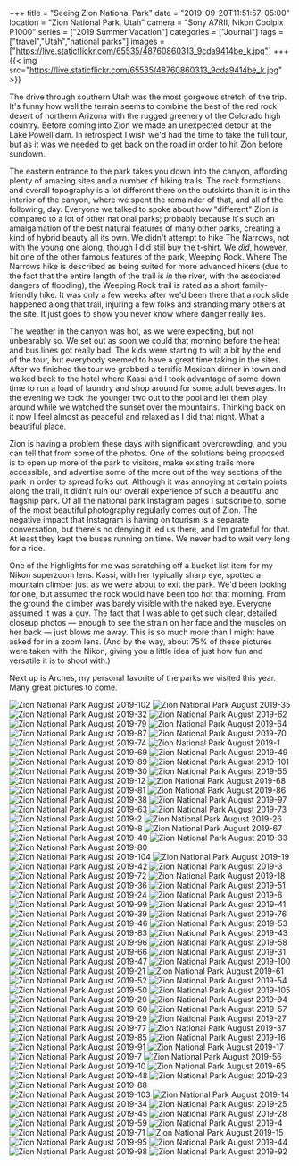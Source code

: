 +++
title = "Seeing Zion National Park"
date = "2019-09-20T11:51:57-05:00"
location = "Zion National Park, Utah"
camera = "Sony A7RII, Nikon Coolpix P1000"
series = ["2019 Summer Vacation"]
categories = ["Journal"]
tags = ["travel","Utah","national parks"]
images = ["https://live.staticflickr.com/65535/48760860313_9cda9414be_k.jpg"]
+++
{{< img src="https://live.staticflickr.com/65535/48760860313_9cda9414be_k.jpg" >}}
<!--more-->

The drive through southern Utah was the most gorgeous stretch of the trip. It's funny how well the terrain seems to combine the best of the red rock desert of northern Arizona with the rugged greenery of the Colorado high country. Before coming into Zion we made an unexpected detour at the Lake Powell dam. In retrospect I wish we'd had the time to take the full tour, but as it was we needed to get back on the road in order to hit Zion before sundown. 

The eastern entrance to the park takes you down into the canyon, affording plenty of amazing sites and a number of hiking trails. The rock formations and overall topography is a lot different there on the outskirts than it is in the interior of the canyon, where we spent the remainder of that, and all of the following, day. Everyone we talked to spoke about how "different" Zion is compared to a lot of other national parks; probably because it's such an amalgamation of the best natural features of many other parks, creating a kind of hybrid beauty all its own. We didn't attempt to hike The Narrows, not with the young one along, though I did still buy the t-shirt. We *did*, however, hit one of the other famous features of the park, Weeping Rock. Where The Narrows hike is described as being suited for more advanced hikers (due to the fact that the entire length of the trail is *in* the river, with the associated dangers of flooding), the Weeping Rock trail is rated as a short family-friendly hike. It was only a few weeks after we'd been there that a rock slide happened along that trail, injuring a few folks and stranding many others at the site. It just goes to show you never know where danger really lies.

The weather in the canyon was hot, as we were expecting, but not unbearably so. We set out as soon we could that morning before the heat and bus lines got really bad. The kids were starting to wilt a bit by the end of the tour, but everybody seemed to have a great time taking in the sites. After we finished the tour we grabbed a terrific Mexican dinner in town and walked back to the hotel where Kassi and I took advantage of some down time to run a load of laundry and shop around for some adult beverages. In the evening we took the younger two out to the pool and let them play around while we watched the sunset over the mountains. Thinking back on it now I feel almost as peaceful and relaxed as I did that night. What a beautiful place.

Zion is having a problem these days with significant overcrowding, and you can tell that from some of the photos. One of the solutions being proposed is to open up more of the park to visitors, make existing trails more accessible, and advertise some of the more out of the way sections of the park in order to spread folks out. Although it was annoying at certain points along the trail, it didn't ruin our overall experience of such a beautiful and flagship park. Of all the national park Instagram pages I subscribe to, some of the most beautiful photography regularly comes out of Zion. The negative impact that Instagram is having on tourism is a separate conversation, but there's no denying it led us there, and I'm grateful for that. At least they kept the buses running on time. We never had to wait very long for a ride. 

One of the highlights for me was scratching off a bucket list item for my Nikon superzoom lens. Kassi, with her typically sharp eye, spotted a mountain climber just as we were about to exit the park. We'd been looking for one, but assumed the rock would have been too hot that morning. From the ground the climber was barely visible with the naked eye. Everyone assumed it was a guy. The fact that I was able to get such clear, detailed closeup photos — enough to see the strain on her face and the muscles on her back — just blows me away. This is so much more than I might have asked for in a zoom lens. (And by the way, about 75% of these pictures were taken with the Nikon, giving you a little idea of just how fun and versatile it is to shoot with.)

Next up is Arches, my personal favorite of the parks we visited this year. Many great pictures to come.

<div id="gallery">
		<img alt="Zion National Park August 2019-102" src="https://live.staticflickr.com/65535/48761278371_c714939fb6.jpg"
			data-image="https://live.staticflickr.com/65535/48761278371_98f42b781e_k.jpg">
		<img alt="Zion National Park August 2019-35" src="https://live.staticflickr.com/65535/48760967058_d244721bb9.jpg"
			data-image="https://live.staticflickr.com/65535/48760967058_d48209d2cc_k.jpg">
		<img alt="Zion National Park August 2019-32" src="https://live.staticflickr.com/65535/48761472462_edfa351d0b.jpg"
			data-image="https://live.staticflickr.com/65535/48761472462_8ea19e311e_k.jpg">
		<img alt="Zion National Park August 2019-62" src="https://live.staticflickr.com/65535/48761282436_1a3ffefa38.jpg"
			data-image="https://live.staticflickr.com/65535/48761282436_f7b0a08ae0_o.jpg">
		<img alt="Zion National Park August 2019-79" src="https://live.staticflickr.com/65535/48761280871_45eccdc814.jpg"
			data-image="https://live.staticflickr.com/65535/48761280871_3d54cc5abc_k.jpg">
		<img alt="Zion National Park August 2019-64" src="https://live.staticflickr.com/65535/48760964558_f89663bd02.jpg"
			data-image="https://live.staticflickr.com/65535/48760964558_c77bd8aa1a_k.jpg">
		<img alt="Zion National Park August 2019-87" src="https://live.staticflickr.com/65535/48761279646_e1f4c48a74.jpg"
			data-image="https://live.staticflickr.com/65535/48761279646_d339c2a48c_k.jpg">
		<img alt="Zion National Park August 2019-70" src="https://live.staticflickr.com/65535/48761469047_200c9e31a4.jpg"
			data-image="https://live.staticflickr.com/65535/48761469047_83edf1f012_k.jpg">
		<img alt="Zion National Park August 2019-74" src="https://live.staticflickr.com/65535/48761468852_039ebc209b.jpg"
			data-image="https://live.staticflickr.com/65535/48761468852_566ef04af3_k.jpg">
		<img alt="Zion National Park August 2019-1" src="https://live.staticflickr.com/65535/48761366727_554d441893.jpg"
			data-image="https://live.staticflickr.com/65535/48761366727_12b370fd05_k.jpg">
		<img alt="Zion National Park August 2019-69" src="https://live.staticflickr.com/65535/48761469237_c52f1b47a2.jpg"
			data-image="https://live.staticflickr.com/65535/48761469237_11630dabbf_k.jpg">
		<img alt="Zion National Park August 2019-49" src="https://live.staticflickr.com/65535/48760965893_e33cacf999.jpg"
			data-image="https://live.staticflickr.com/65535/48760965893_96b454f252_k.jpg">
		<img alt="Zion National Park August 2019-89" src="https://live.staticflickr.com/65535/48761279481_5066549e05.jpg"
			data-image="https://live.staticflickr.com/65535/48761279481_2816983ba7_k.jpg">
		<img alt="Zion National Park August 2019-101" src="https://live.staticflickr.com/65535/48760960963_14b7e36f95.jpg"
			data-image="https://live.staticflickr.com/65535/48760960963_344ee7c996_k.jpg">
		<img alt="Zion National Park August 2019-30" src="https://live.staticflickr.com/65535/48760967298_a94b1e7f5c.jpg"
			data-image="https://live.staticflickr.com/65535/48760967298_cc6cfc1e3c_k.jpg">
		<img alt="Zion National Park August 2019-55" src="https://live.staticflickr.com/65535/48760965418_ef4db75f08.jpg"
			data-image="https://live.staticflickr.com/65535/48760965418_98c4f4ca5c_k.jpg">
		<img alt="Zion National Park August 2019-12" src="https://live.staticflickr.com/65535/48761177061_12accbfa6c.jpg"
			data-image="https://live.staticflickr.com/65535/48761177061_a60408824b_k.jpg">
		<img alt="Zion National Park August 2019-68" src="https://live.staticflickr.com/65535/48760964248_28f3869e2c.jpg"
			data-image="https://live.staticflickr.com/65535/48760964248_4adcd84661_k.jpg">
		<img alt="Zion National Park August 2019-81" src="https://live.staticflickr.com/65535/48761468277_c4d8027a66.jpg"
			data-image="https://live.staticflickr.com/65535/48761468277_02c87ff73d_k.jpg">
		<img alt="Zion National Park August 2019-86" src="https://live.staticflickr.com/65535/48761279891_139bd9e1b8.jpg"
			data-image="https://live.staticflickr.com/65535/48761279891_72dd4ad679_k.jpg">
		<img alt="Zion National Park August 2019-38" src="https://live.staticflickr.com/65535/48760966798_d62628812b.jpg"
			data-image="https://live.staticflickr.com/65535/48760966798_4e94f46450_k.jpg">
		<img alt="Zion National Park August 2019-97" src="https://live.staticflickr.com/65535/48761466642_b84afa8626.jpg"
			data-image="https://live.staticflickr.com/65535/48761466642_9f37b0fee7_k.jpg">
		<img alt="Zion National Park August 2019-63" src="https://live.staticflickr.com/65535/48761282366_0acf1fbf31.jpg"
			data-image="https://live.staticflickr.com/65535/48761282366_4e60be2fb7_k.jpg">
		<img alt="Zion National Park August 2019-73" src="https://live.staticflickr.com/65535/48760963693_774840b971.jpg"
			data-image="https://live.staticflickr.com/65535/48760963693_8b8c3f6cc2_k.jpg">
		<img alt="Zion National Park August 2019-2" src="https://live.staticflickr.com/65535/48760859533_cb7d0673c8.jpg"
			data-image="https://live.staticflickr.com/65535/48760859533_3ea1232e5b_k.jpg">
		<img alt="Zion National Park August 2019-26" src="https://live.staticflickr.com/65535/48761177411_cbd179f563.jpg"
			data-image="https://live.staticflickr.com/65535/48761177411_4522fa7b19_k.jpg">
		<img alt="Zion National Park August 2019-8" src="https://live.staticflickr.com/65535/48760859783_1e3e27d31e.jpg"
			data-image="https://live.staticflickr.com/65535/48760859783_c2fcffbdcf_k.jpg">
		<img alt="Zion National Park August 2019-67" src="https://live.staticflickr.com/65535/48761281911_533edcb1d5.jpg"
			data-image="https://live.staticflickr.com/65535/48761281911_3e72c11a28_k.jpg">
		<img alt="Zion National Park August 2019-40" src="https://live.staticflickr.com/65535/48760966583_ce3dff3859.jpg"
			data-image="https://live.staticflickr.com/65535/48760966583_ea1a1cd3b4_k.jpg">
		<img alt="Zion National Park August 2019-33" src="https://live.staticflickr.com/65535/48760967158_4b73d77b4f.jpg"
			data-image="https://live.staticflickr.com/65535/48760967158_7f447e4266_k.jpg">
		<img alt="Zion National Park August 2019-80" src="https://live.staticflickr.com/65535/48761280756_018eecfa4a.jpg"
			data-image="https://live.staticflickr.com/65535/48761280756_c5d6bb4bed_k.jpg">
		<img alt="Zion National Park August 2019-104" src="https://live.staticflickr.com/65535/48761278301_3f19618b58.jpg"
			data-image="https://live.staticflickr.com/65535/48761278301_7772f1ece5_k.jpg">
		<img alt="Zion National Park August 2019-19" src="https://live.staticflickr.com/65535/48761177706_79afa1d04e.jpg"
			data-image="https://live.staticflickr.com/65535/48761177706_0a6a66dde0_k.jpg">
		<img alt="Zion National Park August 2019-42" src="https://live.staticflickr.com/65535/48761471477_abcb27f5f7.jpg"
			data-image="https://live.staticflickr.com/65535/48761471477_7e8fddacbe_k.jpg">
		<img alt="Zion National Park August 2019-3" src="https://live.staticflickr.com/65535/48761366652_2e12c5bfab.jpg"
			data-image="https://live.staticflickr.com/65535/48761366652_421eb2160f_k.jpg">
		<img alt="Zion National Park August 2019-72" src="https://live.staticflickr.com/65535/48761281391_3bf8703f30.jpg"
			data-image="https://live.staticflickr.com/65535/48761281391_8416254db3_k.jpg">
		<img alt="Zion National Park August 2019-18" src="https://live.staticflickr.com/65535/48760859043_bd23776337.jpg"
			data-image="https://live.staticflickr.com/65535/48760859043_9e54643716_k.jpg">
		<img alt="Zion National Park August 2019-36" src="https://live.staticflickr.com/65535/48760966998_f543003119.jpg"
			data-image="https://live.staticflickr.com/65535/48760966998_6e46a216a3_k.jpg">
		<img alt="Zion National Park August 2019-51" src="https://live.staticflickr.com/65535/48760965738_c4dc0e31b8.jpg"
			data-image="https://live.staticflickr.com/65535/48760965738_3cc0f6a2b6_k.jpg">
		<img alt="Zion National Park August 2019-24" src="https://live.staticflickr.com/65535/48761366072_88326769c5.jpg"
			data-image="https://live.staticflickr.com/65535/48761366072_f56f9e2a23_k.jpg">
		<img alt="Zion National Park August 2019-6" src="https://live.staticflickr.com/65535/48760859473_53809bdf84.jpg"
			data-image="https://live.staticflickr.com/65535/48760859473_6144c90391_k.jpg">
		<img alt="Zion National Park August 2019-99" src="https://live.staticflickr.com/65535/48760961163_5abcefc9e7.jpg"
			data-image="https://live.staticflickr.com/65535/48760961163_4c28fb1201_k.jpg">
		<img alt="Zion National Park August 2019-41" src="https://live.staticflickr.com/65535/48760966523_5ef67b2648.jpg"
			data-image="https://live.staticflickr.com/65535/48760966523_952144cd7c_k.jpg">
		<img alt="Zion National Park August 2019-39" src="https://live.staticflickr.com/65535/48761471847_c90cf71962.jpg"
			data-image="https://live.staticflickr.com/65535/48761471847_2b92e658a5_k.jpg">
		<img alt="Zion National Park August 2019-76" src="https://live.staticflickr.com/65535/48760963488_32c01c83f2.jpg"
			data-image="https://live.staticflickr.com/65535/48760963488_8d8f752c8d_k.jpg">
		<img alt="Zion National Park August 2019-46" src="https://live.staticflickr.com/65535/48760966098_743830a026.jpg"
			data-image="https://live.staticflickr.com/65535/48760966098_c93e329b6d_k.jpg">
		<img alt="Zion National Park August 2019-53" src="https://live.staticflickr.com/65535/48761470517_c5acfa3c1b.jpg"
			data-image="https://live.staticflickr.com/65535/48761470517_17ccdb4eb4_k.jpg">
		<img alt="Zion National Park August 2019-83" src="https://live.staticflickr.com/65535/48760962828_c43f633136.jpg"
			data-image="https://live.staticflickr.com/65535/48760962828_010a7137d3_k.jpg">
		<img alt="Zion National Park August 2019-43" src="https://live.staticflickr.com/65535/48761283776_df73b07779.jpg"
			data-image="https://live.staticflickr.com/65535/48761283776_6784055f95_k.jpg">
		<img alt="Zion National Park August 2019-96" src="https://live.staticflickr.com/65535/48761466667_3e5ca6a50e.jpg"
			data-image="https://live.staticflickr.com/65535/48761466667_f3f3e16f6a_k.jpg">
		<img alt="Zion National Park August 2019-58" src="https://live.staticflickr.com/65535/48761470132_803941a42a.jpg"
			data-image="https://live.staticflickr.com/65535/48761470132_dcc7f676a4_k.jpg">
		<img alt="Zion National Park August 2019-66" src="https://live.staticflickr.com/65535/48761469522_be5c80d542.jpg"
			data-image="https://live.staticflickr.com/65535/48761469522_5dd0bed95c_k.jpg">
		<img alt="Zion National Park August 2019-31" src="https://live.staticflickr.com/65535/48761472522_21dde5e4bd.jpg"
			data-image="https://live.staticflickr.com/65535/48761472522_f44b7b61af_k.jpg">
		<img alt="Zion National Park August 2019-47" src="https://live.staticflickr.com/65535/48761470987_ded0bac256.jpg"
			data-image="https://live.staticflickr.com/65535/48761470987_c71bbd8f26_k.jpg">
		<img alt="Zion National Park August 2019-100" src="https://live.staticflickr.com/65535/48761278536_49e66d9a02.jpg"
			data-image="https://live.staticflickr.com/65535/48761278536_3d5933c066_k.jpg">
		<img alt="Zion National Park August 2019-21" src="https://live.staticflickr.com/65535/48760858433_6ecde814ea.jpg"
			data-image="https://live.staticflickr.com/65535/48760858433_507efa91fa_k.jpg">
		<img alt="Zion National Park August 2019-61" src="https://live.staticflickr.com/65535/48760964943_895269036b.jpg"
			data-image="https://live.staticflickr.com/65535/48760964943_12c890edb7_k.jpg">
		<img alt="Zion National Park August 2019-52" src="https://live.staticflickr.com/65535/48761283236_d6c3c9c815.jpg"
			data-image="https://live.staticflickr.com/65535/48761283236_ebead7368d_k.jpg">
		<img alt="Zion National Park August 2019-54" src="https://live.staticflickr.com/65535/48760965503_21708b1cd8.jpg"
			data-image="https://live.staticflickr.com/65535/48760965503_a1ddbfbba4_k.jpg">
		<img alt="Zion National Park August 2019-50" src="https://live.staticflickr.com/65535/48761470752_b0fc47dc33.jpg"
			data-image="https://live.staticflickr.com/65535/48761470752_47a36da027_k.jpg">
		<img alt="Zion National Park August 2019-105" src="https://live.staticflickr.com/65535/48761278246_86f71e7f7d.jpg"
			data-image="https://live.staticflickr.com/65535/48761278246_de6d9b3b10_k.jpg">
		<img alt="Zion National Park August 2019-20" src="https://live.staticflickr.com/65535/48760858598_9d0233eef4.jpg"
			data-image="https://live.staticflickr.com/65535/48760858598_d51a827426_k.jpg">
		<img alt="Zion National Park August 2019-94" src="https://live.staticflickr.com/65535/48761466867_4887d285ce.jpg"
			data-image="https://live.staticflickr.com/65535/48761466867_365f36f700_k.jpg">
		<img alt="Zion National Park August 2019-60" src="https://live.staticflickr.com/65535/48760965028_8bc5e4bed1.jpg"
			data-image="https://live.staticflickr.com/65535/48760965028_2addf5ac4e_k.jpg">
		<img alt="Zion National Park August 2019-57" src="https://live.staticflickr.com/65535/48760965263_e8f33f198d.jpg"
			data-image="https://live.staticflickr.com/65535/48760965263_c98c08cfb1_k.jpg">
		<img alt="Zion National Park August 2019-29" src="https://live.staticflickr.com/65535/48761284941_66c4ab2596.jpg"
			data-image="https://live.staticflickr.com/65535/48761284941_70af13569e_k.jpg">
		<img alt="Zion National Park August 2019-27" src="https://live.staticflickr.com/65535/48761177351_b8c59a1fc8.jpg"
			data-image="https://live.staticflickr.com/65535/48761177351_3499282e1e_k.jpg">
		<img alt="Zion National Park August 2019-77" src="https://live.staticflickr.com/65535/48760963423_55ee47e9d2.jpg"
			data-image="https://live.staticflickr.com/65535/48760963423_14718c5c42_k.jpg">
		<img alt="Zion National Park August 2019-37" src="https://live.staticflickr.com/65535/48761472097_b3a04bdef6.jpg"
			data-image="https://live.staticflickr.com/65535/48761472097_764b4080fc_k.jpg">
		<img alt="Zion National Park August 2019-85" src="https://live.staticflickr.com/65535/48761467817_32db9c7c5b.jpg"
			data-image="https://live.staticflickr.com/65535/48761467817_3524263949_k.jpg">
		<img alt="Zion National Park August 2019-16" src="https://live.staticflickr.com/65535/48760860313_f40e739649.jpg"
			data-image="https://live.staticflickr.com/65535/48760860313_9cda9414be_k.jpg">
		<img alt="Zion National Park August 2019-91" src="https://live.staticflickr.com/65535/48761279401_1702f239ee.jpg"
			data-image="https://live.staticflickr.com/65535/48761279401_e67822ceb9_o.jpg">
		<img alt="Zion National Park August 2019-17" src="https://live.staticflickr.com/65535/48761367327_dd4995b71a.jpg"
			data-image="https://live.staticflickr.com/65535/48761367327_75de77f54f_k.jpg">
		<img alt="Zion National Park August 2019-7" src="https://live.staticflickr.com/65535/48760858488_de5cb69014.jpg"
			data-image="https://live.staticflickr.com/65535/48760858488_4a83b03abc_k.jpg">
		<img alt="Zion National Park August 2019-56" src="https://live.staticflickr.com/65535/48761282986_7872e32806.jpg"
			data-image="https://live.staticflickr.com/65535/48761282986_d21c852839_k.jpg">
		<img alt="Zion National Park August 2019-10" src="https://live.staticflickr.com/65535/48761179191_abb5848614.jpg"
			data-image="https://live.staticflickr.com/65535/48761179191_6a9e769bf4_k.jpg">
		<img alt="Zion National Park August 2019-65" src="https://live.staticflickr.com/65535/48760964463_28a0b50ea5.jpg"
			data-image="https://live.staticflickr.com/65535/48760964463_c6f65ab4cc_k.jpg">
		<img alt="Zion National Park August 2019-48" src="https://live.staticflickr.com/65535/48760965958_88723388a8.jpg"
			data-image="https://live.staticflickr.com/65535/48760965958_00220f0db4_k.jpg">
		<img alt="Zion National Park August 2019-23" src="https://live.staticflickr.com/65535/48761365717_c9c6899f52.jpg"
			data-image="https://live.staticflickr.com/65535/48761365717_d146daf382_k.jpg">
		<img alt="Zion National Park August 2019-88" src="https://live.staticflickr.com/65535/48760962053_caaf1a3b45.jpg"
			data-image="https://live.staticflickr.com/65535/48760962053_de3465bde0_k.jpg">
		<img alt="Zion National Park August 2019-103" src="https://live.staticflickr.com/65535/48760960843_d65947e5c6.jpg"
			data-image="https://live.staticflickr.com/65535/48760960843_c9d3c6edcd_k.jpg">
		<img alt="Zion National Park August 2019-14" src="https://live.staticflickr.com/65535/48761367072_05843a3f14.jpg"
			data-image="https://live.staticflickr.com/65535/48761367072_10ab2a4a27_k.jpg">
		<img alt="Zion National Park August 2019-34" src="https://live.staticflickr.com/65535/48761472362_733eb715df.jpg"
			data-image="https://live.staticflickr.com/65535/48761472362_80bd218b99_k.jpg">
		<img alt="Zion National Park August 2019-25" src="https://live.staticflickr.com/65535/48761366247_57d3707518.jpg"
			data-image="https://live.staticflickr.com/65535/48761366247_f6af369642_k.jpg">
		<img alt="Zion National Park August 2019-45" src="https://live.staticflickr.com/65535/48761471157_37164d677b.jpg"
			data-image="https://live.staticflickr.com/65535/48761471157_a5925b8ede_k.jpg">
		<img alt="Zion National Park August 2019-28" src="https://live.staticflickr.com/65535/48761178491_ba86eaf1f2.jpg"
			data-image="https://live.staticflickr.com/65535/48761178491_529b7fd41c_k.jpg">
		<img alt="Zion National Park August 2019-59" src="https://live.staticflickr.com/65535/48761470022_437062ff35.jpg"
			data-image="https://live.staticflickr.com/65535/48761470022_09548e5abc_k.jpg">
		<img alt="Zion National Park August 2019-4" src="https://live.staticflickr.com/65535/48760859228_333c8fe6dc.jpg"
			data-image="https://live.staticflickr.com/65535/48760859228_c8f56f3f5b_k.jpg">
		<img alt="Zion National Park August 2019-71" src="https://live.staticflickr.com/65535/48760963858_41b12367fa.jpg"
			data-image="https://live.staticflickr.com/65535/48760963858_942ffa4ece_k.jpg">
		<img alt="Zion National Park August 2019-15" src="https://live.staticflickr.com/65535/48761367192_8ce8c3473e.jpg"
			data-image="https://live.staticflickr.com/65535/48761367192_e76ddfc6bd_k.jpg">
		<img alt="Zion National Park August 2019-95" src="https://live.staticflickr.com/65535/48761279081_7eed9803cf.jpg"
			data-image="https://live.staticflickr.com/65535/48761279081_cd928151a8_k.jpg">
		<img alt="Zion National Park August 2019-44" src="https://live.staticflickr.com/65535/48761283671_b3df7b32de.jpg"
			data-image="https://live.staticflickr.com/65535/48761283671_0ee4187c6e_k.jpg">
		<img alt="Zion National Park August 2019-98" src="https://live.staticflickr.com/65535/48760961243_19fecaabf3.jpg"
			data-image="https://live.staticflickr.com/65535/48760961243_fa2224cdd9_k.jpg">
		<img alt="Zion National Park August 2019-92" src="https://live.staticflickr.com/65535/48760961848_862f2cc2b3.jpg"
			data-image="https://live.staticflickr.com/65535/48760961848_c7edb708fb_k.jpg">
</div>
